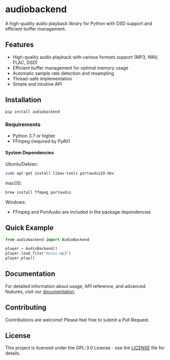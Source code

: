 # audiobackend

A high-quality audio playback library for Python with DSD support and efficient buffer management.

## Features

- High-quality audio playback with various formats support (MP3, WAV, FLAC, DSD)
- Efficient buffer management for optimal memory usage
- Automatic sample rate detection and resampling
- Thread-safe implementation
- Simple and intuitive API

## Installation

```bash
pip install audiobackend
```

### Requirements

- Python 3.7 or higher
- FFmpeg (required by PyAV)

#### System Dependencies

Ubuntu/Debian:
```bash
sudo apt-get install libav-tools portaudio19-dev
```

macOS:
```bash
brew install ffmpeg portaudio
```

Windows:
- FFmpeg and PortAudio are included in the package dependencies

## Quick Example

```python
from audiobackend import AudioBackend

player = AudioBackend()
player.load_file("music.mp3")
player.play()
```

## Documentation

For detailed information about usage, API reference, and advanced features, visit our [documentation](https://niamorro.github.io/audiobackend/).

## Contributing

Contributions are welcome! Please feel free to submit a Pull Request.

## License

This project is licensed under the GPL-3.0 License - see the [LICENSE](LICENSE) file for details.